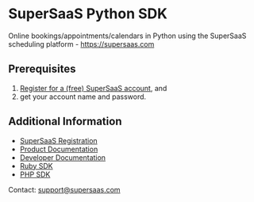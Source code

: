 # SuperSaaS Python SDK

Online bookings/appointments/calendars in Python using the SuperSaaS scheduling platform - https://supersaas.com

## Prerequisites

1. [Register for a (free) SuperSaaS account](https://www.supersaas.com/accounts/new), and
2. get your account name and password. 

## Additional Information

+ [SuperSaaS Registration](https://www.supersaas.com/accounts/new)
+ [Product Documentation](https://www.supersaas.com/info/support)
+ [Developer Documentation](https://www.supersaas.com/info/dev)
+ [Ruby SDK](https://github.com/TertiumQuid/supersaas-ruby-sdk)
+ [PHP SDK](https://github.com/TertiumQuid/supersaas-php-sdk)

Contact: [support@supersaas.com](mailto:support@supersaas.com)